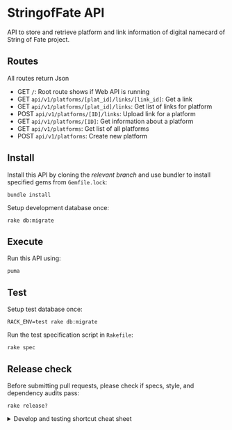 # StringofFate API

API to store and retrieve platform and link information of digital namecard of String of Fate project.

## Routes

All routes return Json

- GET  `/`: Root route shows if Web API is running
- GET  `api/v1/platforms/[plat_id]/links/[link_id]`: Get a link
- GET  `api/v1/platforms/[plat_id]/links`: Get list of links for platform
- POST `api/v1/platforms/[ID]/links`: Upload link for a platform
- GET  `api/v1/platforms/[ID]`: Get information about a platform
- GET  `api/v1/platforms`: Get list of all platforms
- POST `api/v1/platforms`: Create new platform

## Install

Install this API by cloning the *relevant branch* and use bundler to install specified gems from `Gemfile.lock`:

```shell
bundle install
```

Setup development database once:

```shell
rake db:migrate
```

## Execute

Run this API using:

```shell
puma
```

## Test

Setup test database once:

```shell
RACK_ENV=test rake db:migrate
```

Run the test specification script in `Rakefile`:

```shell
rake spec
```

## Release check

Before submitting pull requests, please check if specs, style, and dependency audits pass:

```shell
rake release?
```

<details>
<summary> Develop and testing shortcut cheat   sheet</summary>
&nbsp

### DB drop and migrate again shortcut
For DEV
 ```shell
rake db:rebuild 
```
For Test
```shell
RACK_ENV=test db:rebuild #
``` 
</details>